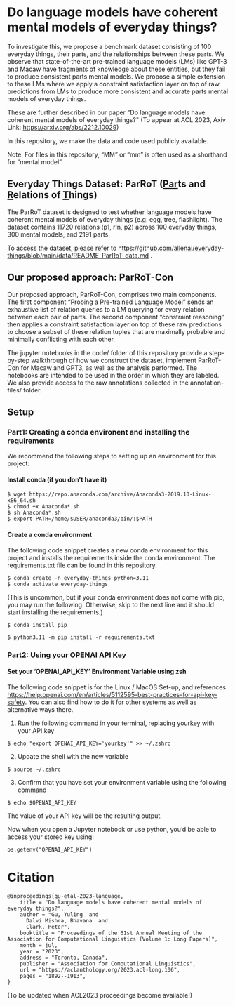 # Do language models have coherent mental models of everyday things?

To investigate this, we propose a benchmark dataset consisting of 100 everyday things, their parts, and the relationships between these parts. We observe that state-of-the-art pre-trained language models (LMs) like GPT-3 and Macaw have fragments of knowledge about these entities, but they fail to produce consistent parts mental models. We propose a simple extension to these LMs where we apply a constraint satisfaction layer on top of raw predictions from LMs to produce more consistent and accurate parts mental models of everyday things. 

These are further described in our paper "Do language models have coherent mental models of everyday things?" (To appear at ACL 2023, Axiv Link: https://arxiv.org/abs/2212.10029)

In this repository, we make the data and code used publicly available.

Note: For files in this repository, “MM” or “mm” is often used as a shorthand for “mental model”.


## Everyday Things Dataset: ParRoT (<u>Par</u>ts and <u>R</u>elations of <u>T</u>hings)

The ParRoT dataset is designed to test whether language models have coherent mental models of everyday things (e.g. egg, tree, flashlight). The dataset contains 11720 relations (p1, rln, p2) across 100 everyday things, 300 mental models, and 2191 parts.

To access the dataset, please refer to https://github.com/allenai/everyday-things/blob/main/data/README_ParRoT_data.md .


## Our proposed approach: ParRoT-Con

Our proposed approach, ParRoT-Con, comprises two main components. The first component “Probing
a Pre-trained Language Model” sends an exhaustive list of relation queries to a LM querying for
every relation between each pair of parts. The second component “constraint reasoning” then applies a constraint satisfaction layer on top of these raw predictions to choose a subset of these relation tuples that are maximally probable and minimally conflicting with each other.


The jupyter notebooks in the code/ folder of this repository provide a step-by-step walkthrough of how we construct the dataset, implement ParRoT-Con for Macaw and GPT3, as well as the analysis performed. The notebooks are intended to be used in the order in which they are labeled. We also provide access to the raw annotations collected in the annotation-files/ folder.


## Setup

### Part1: Creating a conda environent and installing the requirements

We recommend the following steps to setting up an environment for this project:

#### Install conda (if you don't have it)
```
$ wget https://repo.anaconda.com/archive/Anaconda3-2019.10-Linux-x86_64.sh
$ chmod +x Anaconda*.sh
$ sh Anaconda*.sh
$ export PATH=/home/$USER/anaconda3/bin/:$PATH
```

#### Create a conda environment
The following code snippet creates a new conda environment for this project and installs the requirements inside the conda environment. The requirements.txt file can be found in this repository.

```
$ conda create -n everyday-things python=3.11
$ conda activate everyday-things
```

(This is uncommon, but if your conda environment does not come with pip, you may run the following. Otherwise, skip to the next line and it should start installing the requirements.)
```
$ conda install pip
```

```
$ python3.11 -m pip install -r requirements.txt
```

### Part2: Using your OPENAI API Key

#### Set your ‘OPENAI_API_KEY’ Environment Variable using zsh

The following code snippet is for the Linux / MacOS Set-up, and references https://help.openai.com/en/articles/5112595-best-practices-for-api-key-safety. You can also find how to do it for other systems as well as alternative ways there.

1. Run the following command in your terminal, replacing yourkey with your API key
```
$ echo "export OPENAI_API_KEY='yourkey'" >> ~/.zshrc
```

2. Update the shell with the new variable
```
$ source ~/.zshrc
```

3. Confirm that you have set your environment variable using the following command
```
$ echo $OPENAI_API_KEY
```
The value of your API key will be the resulting output.


Now when you open a Jupyter notebook or use python, you’d be able to access your stored key using:
```
os.getenv("OPENAI_API_KEY")
```


# Citation

```
@inproceedings{gu-etal-2023-language,
    title = "Do language models have coherent mental models of everyday things?",
    author = "Gu, Yuling  and
      Dalvi Mishra, Bhavana  and
      Clark, Peter",
    booktitle = "Proceedings of the 61st Annual Meeting of the Association for Computational Linguistics (Volume 1: Long Papers)",
    month = jul,
    year = "2023",
    address = "Toronto, Canada",
    publisher = "Association for Computational Linguistics",
    url = "https://aclanthology.org/2023.acl-long.106",
    pages = "1892--1913",
}
```
(To be updated when ACL2023 proceedings become available!)

 
